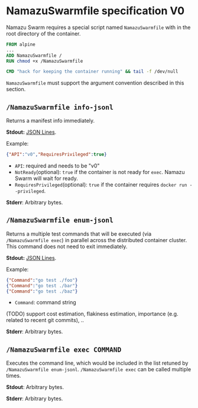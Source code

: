 # NamazuSwarmfile specification V0

Namazu Swarm requires a special script named `NamazuSwarmfile` with in the root directory of the container.

```dockerfile
FROM alpine
...
ADD NamazuSwarmfile /
RUN chmod +x /NamazuSwarmfile

CMD "hack for keeping the container running" && tail -f /dev/null
```

`NamazuSwarmfile` must support the argument convention described in this section.

## `/NamazuSwarmfile info-jsonl`
Returns a manifest info immediately.

**Stdout:** [JSON Lines](http://jsonlines.org/).

Example:
```json
{"API":"v0","RequiresPrivileged":true}
```

- `API`: required and needs to be "v0"
- `NotReady`(optional): `true` if the container is not ready for `exec`. Namazu Swarm will wait for ready.
- `RequiresPrivileged`(optional): `true` if the container requires `docker run --privileged`.

**Stderr**: Arbitrary bytes.

## `/NamazuSwarmfile enum-jsonl`
Returns a multiple test commands that will be executed (via `/NamazuSwarmfile exec`) in parallel across the distributed container cluster.
This command does not need to exit immediately.

**Stdout:** [JSON Lines](http://jsonlines.org/).

Example:
```json
{"Command":"go test ./foo"}
{"Command":"go test ./bar"}
{"Command":"go test ./baz"}
```

- `Command`: command string

(TODO) support cost estimation, flakiness estimation, importance (e.g. related to recent git commits), ..

**Stderr**: Arbitrary bytes.

## `/NamazuSwarmfile exec COMMAND`
Executes the command line, which would be included in the list retuned by `/NamazuSwarmfile enum-jsonl`.
`/NamazuSwarmfile exec` can be called multiple times.

**Stdout**: Arbitrary bytes.

**Stderr**: Arbitrary bytes.
